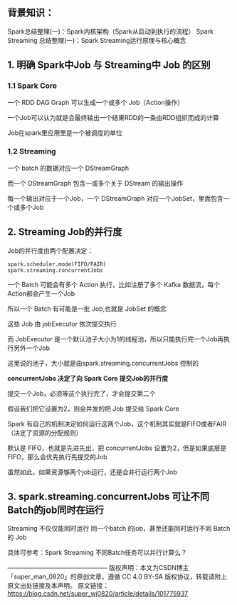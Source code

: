 ## 背景知识：

Spark总结整理(一)：Spark内核架构（Spark从启动到执行的流程）
Spark Streaming 总结整理(一)：Spark Streaming运行原理与核心概念



## 1. 明确 Spark中Job 与 Streaming中 Job 的区别
### 1.1 Spark Core
一个 RDD DAG Graph 可以生成一个或多个 Job（Action操作）

一个Job可以认为就是会最终输出一个结果RDD的一条由RDD组织而成的计算

Job在spark里应用里是一个被调度的单位



### 1.2 Streaming

一个 batch 的数据对应一个 DStreamGraph

而一个 DStreamGraph 包含一或多个关于 DStream 的输出操作

每一个输出对应于一个Job，一个 DStreamGraph 对应一个JobSet，里面包含一个或多个Job



## 2. Streaming Job的并行度

Job的并行度由两个配置决定：

```properties
spark.scheduler.mode(FIFO/FAIR)
spark.streaming.concurrentJobs
```


一个 Batch 可能会有多个 Action 执行，比如注册了多个 Kafka 数据流，每个Action都会产生一个Job

所以一个 Batch 有可能是一批 Job,也就是 JobSet 的概念

这些 Job 由 jobExecutor 依次提交执行

而 JobExecutor 是一个默认池子大小为1的线程池，所以只能执行完一个Job再执行另外一个Job

这里说的池子，大小就是由spark.streaming.concurrentJobs 控制的

**concurrentJobs 决定了向 Spark Core 提交Job的并行度**

提交一个Job，必须等这个执行完了，才会提交第二个

假设我们把它设置为2，则会并发的把 Job 提交给 Spark Core

Spark 有自己的机制决定如何运行这两个Job，这个机制其实就是FIFO或者FAIR（决定了资源的分配规则）

默认是 FIFO，也就是先进先出，把 concurrentJobs 设置为2，但是如果底层是FIFO，那么会优先执行先提交的Job

虽然如此，如果资源够两个job运行，还是会并行运行两个Job



## 3. spark.streaming.concurrentJobs 可让不同Batch的job同时在运行
Streaming 不仅仅能同时运行 同一个batch 的job，甚至还能同时运行不同 Batch的 Job



具体可参考：Spark Streaming 不同Batch任务可以并行计算么？





————————————————
版权声明：本文为CSDN博主「super_man_0820」的原创文章，遵循 CC 4.0 BY-SA 版权协议，转载请附上原文出处链接及本声明。
原文链接：https://blog.csdn.net/super_wj0820/article/details/101775937